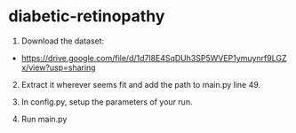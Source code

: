 # diabetic-retinopathy

1. Download the dataset:
- https://drive.google.com/file/d/1d7l8E4SqDUh3SP5WVEP1ymuynrf9LGZx/view?usp=sharing

2. Extract it wherever seems fit and add the path to main.py line 49.

3. In config.py, setup the parameters of your run.

4. Run main.py
